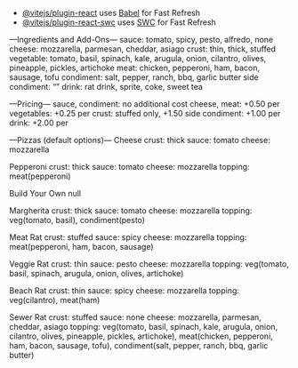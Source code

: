 - [@vitejs/plugin-react](https://github.com/vitejs/vite-plugin-react/blob/main/packages/plugin-react/README.md) uses [Babel](https://babeljs.io/) for Fast Refresh
- [@vitejs/plugin-react-swc](https://github.com/vitejs/vite-plugin-react-swc) uses [SWC](https://swc.rs/) for Fast Refresh


—Ingredients and Add-Ons—
sauce: tomato, spicy, pesto, alfredo, none
cheese: mozzarella, parmesan, cheddar, asiago
crust: thin, thick, stuffed
vegetable: tomato, basil, spinach, kale, arugula, onion, cilantro, olives, pineapple, pickles, artichoke
meat: chicken, pepperoni, ham, bacon, sausage, tofu
condiment: salt, pepper, ranch, bbq, garlic butter
side condiment: “”
drink: rat drink, sprite, coke, sweet tea


—Pricing—
sauce, condiment: no additional cost
cheese, meat: +0.50 per
vegetables: +0.25 per
crust: stuffed only, +1.50
side condiment: +1.00 per
drink: +2.00 per


—Pizzas (default options)—
Cheese
crust: thick
sauce: tomato
cheese: mozzarella

Pepperoni
crust: thick
sauce: tomato
cheese: mozzarella
topping: meat(pepperoni)

Build Your Own
null

Margherita
crust: thick
sauce: tomato
cheese: mozzarella
topping: veg(tomato, basil), condiment(pesto)

Meat Rat
crust: stuffed
sauce: spicy
cheese: mozzarella
topping: meat(pepperoni, ham, bacon, sausage)

Veggie Rat
crust: thin
sauce: pesto
cheese: mozzarella
topping: veg(tomato, basil, spinach, arugula, onion, olives, artichoke)

Beach Rat
crust: thin
sauce: spicy
cheese: mozzarella
topping: veg(cilantro), meat(ham)

Sewer Rat
crust: stuffed
sauce: none
cheese: mozzarella, parmesan, cheddar, asiago
topping: veg(tomato, basil, spinach, kale, arugula, onion, cilantro, olives, pineapple, pickles, artichoke), meat(chicken, pepperoni, ham, bacon, sausage, tofu), condiment(salt, pepper, ranch, bbq, garlic butter)

